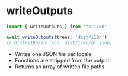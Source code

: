 # writeOutputs

```ts
import { writeOutputs } from 'ts-i18n'

await writeOutputs(trees, 'dist/i18n')
// dist/i18n/en.json, dist/i18n/pt.json, ...
```

- Writes one JSON file per locale.
- Functions are stripped from the output.
- Returns an array of written file paths.
